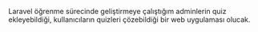 Laravel öğrenme sürecinde geliştirmeye çalıştığım adminlerin quiz ekleyebildiği, kullanıcıların quizleri çözebildiği bir web uygulaması olucak.
